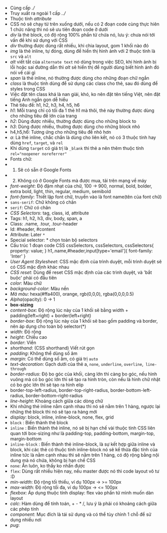 - Cùng cấp _./_
- Truy xuất ra ngoài 1 cấp _../_
- Thuộc tính _attribute_
- CSS nó sẽ chạy từ trên xuống dưới, nếu có 2 đoạn code cùng thực hiên 1 chức năng thì nó sẽ ưu tiên đoạn code ở dưới
- _div_ là thẻ block, có độ rộng 100% phần tử chứa nó, lưu ý: chưa nói tới vấn đề khi sử dụng với CSS
- _div_ thường được dùng rất nhiều, khi chia layout, gom 1 khối nào đó
- _img_ là thẻ inline, tự đóng, dùng để hiển thị hình ảnh với 2 thuộc tính là `src` và `alt`
- _alt_ viết tắt của `alternate text` nó dùng trong việc SEO, khi hình ảnh bị lỗi hoặc sai đường dẫn thì _alt_ sẽ hiển thị để người dùng biết hình ảnh đó nói về cái gì
- _span_ là thẻ inline, nó thường được dùng cho những đoạn chữ ngắn
- _class_ là thuộc tính dùng để sử dụng các class cho thẻ, sau đó dùng để styles trong CSS
- Việc đặt tên class khá là nan giải, khó, ko nên đặt tên tiếng Việt, nên đặt tiếng Anh ngắn gọn dễ hiểu
- Thẻ tiêu đề: h1, h2, h3, h4, h5, h6
- _h1_: Mỗi trang chỉ có tối đa 1 thẻ h1 mà thôi, thẻ này thường được dùng cho những tiêu đề lớn của trang
- _h2_: Dùng được nhiều, thường được dùng cho những block to
- _h3_: Dùng được nhiều, thường được dùng cho những block nhỏ
- h4,h5,h6: Tương ứng cho những tiêu đề nhỏ hơn
- _a_: Là thẻ inline, chắc chắn là dùng cho liên kết, nó có 3 thuộc tính hay dùng `href`, `target`, và `rel`
- Khi dùng `target` có giá trị là `_blank` thì thẻ a nên thêm thuộc tính `rel="noopener noreferrer"`
- Fonts chữ:
- 1. Sẽ có sẵn ở Google Fonts
- 2. Không có ở Google Fonts mà được mua, tải trên mạng về máy
- _font-weight_: Độ đậm nhạt của chữ, 100 -> 900, normal, bold, bolder, extra bold, light, thin, regular, medium, semibold
- _font-family_: Thiết lập font chữ, truyền vào là font name(tên của font chữ)
- `sans-serif`: Chữ không có chân
- `serif`: Chữ có chân
- _CSS Selectors_: tag, class, id, attribute
- Tags: h1, h2, h3, div, body, span, a
- Class: .name, .tour, .tour-header
- Id: #header, #content
- Attribute: Later `*`
- Special selector: \* chọn toàn bộ selectors
- Cấu trúc 1 đoạn code CSS
  cssSelectors, cssSelectors, cssSelectors{
  property: value;
  }
  h1,.name,#header,input[type='email']{
  font-family: 'Inter'
  }
- _User Agent Stylesheet_: CSS mặc định của trình duyệt, mỗi trình duyệt sẽ có CSS mặc định khác nhau
- _CSS reset_: Dùng để reset CSS mặc định của các trình duyệt, và 'bắt buộc' phải có đầu tiên
- _color_: Màu chữ
- _background-color_: Màu nền
- _Mã màu_: hexa(#ffa400), orange, rgb(0,0,0), rgba(0,0,0,0.5)
- _Alpha_(opacity): 0 -> 1
- **box-sizing**
- _content-box_: Độ rộng lúc này của 1 khối sẽ bằng width + padding(left+right) + border(left+right)
- _border-box_: Độ rộng lúc này của 1 khối sẽ bao gồm padding và border, nên áp dụng cho toàn bộ selector(\*)
- _width_: Độ rộng
- _height_: Chiều cao
- _border_: Viền
- _shorthand_: (CSS shorthand) Viết rút gọn
- _padding_: Không thể dùng số âm
- _margin_: Có thể dùng số âm, có giá trị `auto`
- _text-decoration_: Gạch dưới của thẻ a, `none`, `underline`, `overline`,` line-through`
- _border-radius_: Độ bo góc của khối, càng lớn thì càng bo góc, nếu hình vuông mà có bo góc lớn thì sẽ tạo ra hình tròn, còn nếu là hình chữ nhật có bo góc lớn thì sẽ tạo ra hình elip
- border-top-left-radius, border-top-right-radius, border-bottom-left-radius, border-bottom-right-radius
- _line-height_: Khoảng cách giữa các dòng chữ
- Khi những thẻ inline nằm cạnh nhau thì nó sẽ nằm trên 1 hàng, ngược lại những thẻ block thì nó sẽ tạo ra hàng mới
- _display_: block, inline, inline-block, none, flex, grid
- `block` : Biến thành thẻ block
- `inline` : Biến thành thẻ inline, nó sẽ bị hạn chế vài thuộc tính CSS liên quan tới box-sizing như là padding-top, padding-bottom, margin-top, margin-bottom
- `inline-block` : Biến thành thẻ inline-block,
  là sự kết hợp giữa inline và block, khi các thẻ có thuộc tính inline-block nó sẽ kế thừa đặc tính của inline tức là nằm cạnh nhau thì sẽ nằm trên 1 hàng, có độ rộng bằng nội dung mà nó chứa, không bị hạn chế CSS
- `none`: Ẩn luôn, ko thấy ko nhấn được
- `flex`: Dùng rất nhiều hiện nay, nếu master được nó thì code layout vô tư :D
- _min-width_: Độ rộng tối thiểu, ví dụ 100px -> >= 100px
- _max-width_: Độ rộng tối đa, ví dụ 100px -> <= 100px
- _flexbox_: Áp dụng thuộc tính display: flex vào phần tử mình muốn dàn layout
- _calc_: Hàm dùng để tính toán, + - \* /, lưu ý là phải có khoảng cách giữa các phép tính
- _component_: Mục đích là tái sử dụng và có thể tùy chỉnh 1 chỗ để sử dụng nhiều nơi
- _pug_:
